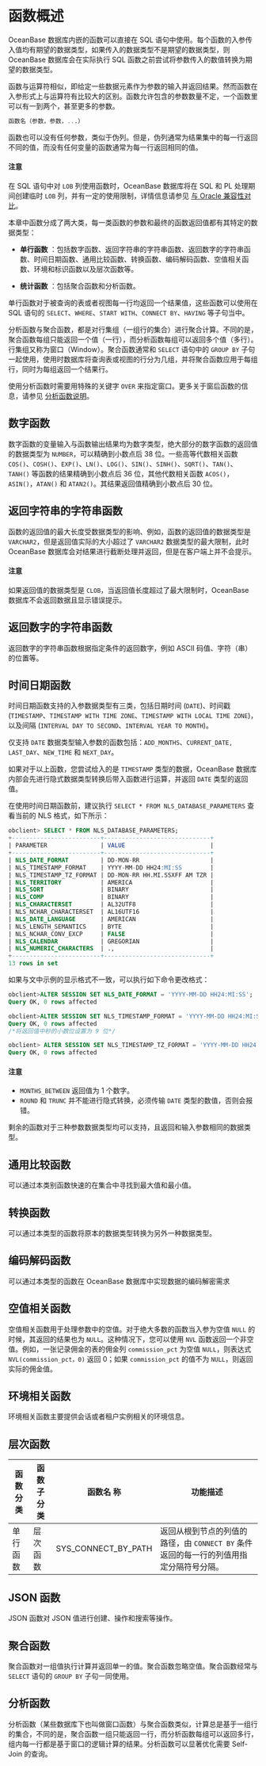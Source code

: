 # 函数概述

OceanBase 数据库内嵌的函数可以直接在 SQL 语句中使用。每个函数的入参传入值均有期望的数据类型，如果传入的数据类型不是期望的数据类型，则 OceanBase 数据库会在实际执行 SQL 函数之前尝试将参数传入的数值转换为期望的数据类型。

函数与运算符相似，即给定一些数据元素作为参数的输入并返回结果。然而函数在入参形式上与运算符有比较大的区别。函数允许包含的参数数量不定，一个函数里可以有一到两个，甚至更多的参数。

```sql
函数名（参数，参数，...）
```

函数也可以没有任何参数，类似于伪列。但是，伪列通常为结果集中的每一行返回不同的值，而没有任何变量的函数通常为每一行返回相同的值。


  <main id="notice" type='notice'>
    <h4>注意</h4>
    <p>在 SQL 语句中对 <code>LOB</code> 列使用函数时，OceanBase 数据库将在 SQL 和 PL 处理期间创建临时 <code>LOB</code> 列，并有一定的使用限制，详情信息请参见 <a href="../../../../../1.learn-more-about-oceanbase/3.compatibility-with-oracle/1.overview-of-compatibility-with-oracle.md">与 Oracle 兼容性对比</a>。</p>
  </main>

本章中函数分成了两大类，每一类函数的参数和最终的函数返回值都有其特定的数据类型：

* **单行函数** ：包括数字函数、返回字符串的字符串函数、返回数字的字符串函数、时间日期函数、通用比较函数、转换函数、编码解码函数、空值相关函数、环境和标识函数以及层次函数等。

* **统计函数** ：包括聚合函数和分析函数。

单行函数对于被查询的表或者视图每一行均返回一个结果值，这些函数可以使用在 SQL 语句的 `SELECT`、`WHERE`、`START WITH`、`CONNECT BY`、`HAVING` 等子句当中。

分析函数与聚合函数，都是对行集组（一组行的集合）进行聚合计算。不同的是，聚合函数每组只能返回一个值（一行），而分析函数每组可以返回多个值（多行）。行集组又称为窗口（Window）。聚合函数通常和 `SELECT` 语句中的 `GROUP BY` 子句一起使用，使用时数据库将查询表或视图的行分为几组，并将聚合函数应用于每组行，同时为每组返回一个结果行。

使用分析函数时需要用特殊的关键字 `OVER` 来指定窗口。更多关于窗后函数的信息，请参见 [分析函数说明](4.analysis-functions-of-oracle-mode/1.window-function-description-of-oracle-mode.md)。

## 数字函数

数字函数的变量输入与函数输出结果均为数字类型，绝大部分的数字函数的返回值的数据类型为 `NUMBER`，可以精确到小数点后 38 位。一些高等代数相关函数 `COS()`、`COSH()`、`EXP()`、`LN()`、`LOG()`、`SIN()`、`SINH()`、`SQRT()`、`TAN()`、`TANH()` 等函数的结果精确到小数点后 36 位，其他代数相关函数 `ACOS()`，`ASIN()`，`ATAN()` 和 `ATAN2()`。其结果返回值精确到小数点后 30 位。


## 返回字符串的字符串函数

函数的返回值的最大长度受数据类型的影响、例如，函数的返回值的数据类型是 `VARCHAR2`，但是返回值实际的大小超过了 `VARCHAR2` 数据类型的最大限制，此时 OceanBase 数据库会对结果进行截断处理并返回，但是在客户端上并不会提示。

  <main id="notice" type='notice'>
    <h4>注意</h4>
    <p>如果返回值的数据类型是 <code>CLOB</code>，当返回值长度超过了最大限制时，OceanBase 数据库不会返回数据且显示错误提示。</p>
  </main>


## 返回数字的字符串函数

返回数字的字符串函数根据指定条件的返回数字，例如 ASCII 码值、字符（串）的位置等。


## 时间日期函数

时间日期函数支持的入参数据类型有三类，包括日期时间 (`DATE`)、时间戳 (`TIMESTAMP`、`TIMESTAMP WITH TIME ZONE`、`TIMESTAMP WITH LOCAL TIME ZONE`)，以及间隔 (`INTERVAL DAY TO SECOND`、`INTERVAL YEAR TO MONTH`)。

仅支持 `DATE` 数据类型输入参数的函数包括：`ADD_MONTHS`、`CURRENT_DATE, LAST_DAY`、`NEW_TIME` 和 `NEXT_DAY`。

如果对于以上函数，您尝试给入的是 `TIMESTAMP` 类型的数据，OceanBase 数据库内部会先进行隐式数据类型转换后带入函数进行运算，并返回 `DATE` 类型的返回值。

在使用时间日期函数前，建议执行 `SELECT * FROM NLS_DATABASE_PARAMETERS` 查看当前的 NLS 格式，如下所示：

```sql
obclient> SELECT * FROM NLS_DATABASE_PARAMETERS;
+-------------------------+------------------------------+
| PARAMETER               | VALUE                        |
+-------------------------+------------------------------+
| NLS_DATE_FORMAT         | DD-MON-RR                    |
| NLS_TIMESTAMP_FORMAT    | YYYY-MM-DD HH24:MI:SS        |
| NLS_TIMESTAMP_TZ_FORMAT | DD-MON-RR HH.MI.SSXFF AM TZR |
| NLS_TERRITORY           | AMERICA                      |
| NLS_SORT                | BINARY                       |
| NLS_COMP                | BINARY                       |
| NLS_CHARACTERSET        | AL32UTF8                     |
| NLS_NCHAR_CHARACTERSET  | AL16UTF16                    |
| NLS_DATE_LANGUAGE       | AMERICAN                     |
| NLS_LENGTH_SEMANTICS    | BYTE                         |
| NLS_NCHAR_CONV_EXCP     | FALSE                        |
| NLS_CALENDAR            | GREGORIAN                    |
| NLS_NUMERIC_CHARACTERS  | .,                           |
+-------------------------+------------------------------+
13 rows in set
```

如果与文中示例的显示格式不一致，可以执行如下命令更改格式：

```sql
obclient>ALTER SESSION SET NLS_DATE_FORMAT = 'YYYY-MM-DD HH24:MI:SS';
Query OK, 0 rows affected 

obclient>ALTER SESSION SET NLS_TIMESTAMP_FORMAT = 'YYYY-MM-DD HH24:MI:SS.FF';
Query OK, 0 rows affected 
/*将返回值中秒的小数位设置为 9 位*/

obclient> ALTER SESSION SET NLS_TIMESTAMP_TZ_FORMAT = 'YYYY-MM-DD HH24:MI:SS.FF TZR TZD';
Query OK, 0 rows affected
```

  <main id="notice" type='notice'>
    <h4>注意</h4>
    <ul>
    <li><code>MONTHS_BETWEEN</code> 返回值为 1 个数字。</li>
    <li><code>ROUND</code> 和 <code>TRUNC</code> 并不能进行隐式转换，必须传输 <code>DATE</code> 类型的数值，否则会报错。</li>
    </ul>
  </main>

剩余的函数对于三种参数数据类型均可以支持，且返回和输入参数相同的数据类型。



## 通用比较函数

可以通过本类别函数快速的在集合中寻找到最大值和最小值。

## 转换函数

可以通过本类型的函数将原本的数据类型转换为另外一种数据类型。


## 编码解码函数

可以通过本类型的函数在 OceanBase 数据库中实现数据的编码解密需求


## 空值相关函数

空值相关函数用于处理参数中的空值。对于绝大多数的函数当入参为空值 `NULL` 的时候，其返回的结果也为 `NULL`。这种情况下，您可以使用 `NVL` 函数返回一个非空值。例如，一张记录佣金的表的佣金列 `commission_pct` 为空值 `NULL`，则表达式`NVL(commission_pct，0)` 返回 0；如果 `commission_pct` 的值不为 `NULL`，则返回实际的佣金值。

## 环境相关函数

环境相关函数主要提供会话或者租户实例相关的环境信息。


## 层次函数

| 函数分类 | **函数子分类** |      **函数名** 称      |                      **功能描述**                      |
|------|-----------|---------------------|----------------------------------------------------|
| 单行函数 | 层次函数      | SYS_CONNECT_BY_PATH | 返回从根到节点的列值的路径，由 `CONNECT BY` 条件返回的每一行的列值用指定分隔符号分隔。 |

## JSON 函数

JSON 函数对 JSON 值进行创建、操作和搜索等操作。

## 聚合函数

聚合函数对一组值执行计算并返回单一的值。聚合函数忽略空值。聚合函数经常与 `SELECT` 语句的 `GROUP BY` 子句一同使用。


## 分析函数

分析函数（某些数据库下也叫做窗口函数）与聚合函数类似，计算总是基于一组行的集合，不同的是，聚合函数一组只能返回一行，而分析函数每组可以返回多行，组内每一行都是基于窗口的逻辑计算的结果。分析函数可以显著优化需要 Self-Join 的查询。